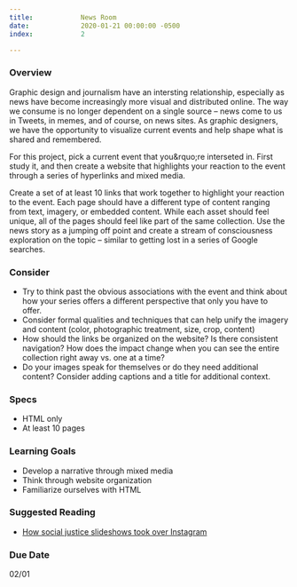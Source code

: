 ```yaml
---
title:            News Room
date:             2020-01-21 00:00:00 -0500
index:            2

---
```


### Overview
  Graphic design and journalism have an intersting relationship, especially as news have become increasingly more visual and distributed online. The way we consume is no longer dependent on a single source – news come to us in Tweets, in memes, and of course, on news sites. As graphic designers, we have the opportunity to visualize current events and help shape what is shared and remembered.

  For this project, pick a current event that you&rquo;re interseted in. First study it, and then create a website that highlights your reaction to the event through a series of hyperlinks and mixed media.

  Create a set of at least 10 links that work together to highlight your reaction to the event. Each page should have a different type of content ranging from text, imagery, or embedded content. While each asset should feel unique, all of the pages should feel like part of the same collection. Use the news story as a jumping off point and create a stream of consciousness exploration on the topic – similar to getting lost in a series of Google searches.

### Consider
- Try to think past the obvious associations with the event and think about how your series offers a different perspective that only you have to offer.
- Consider formal qualities and techniques that can help unify the imagery and content (color, photographic treatment, size, crop, content)
- How should the links be organized on the website? Is there consistent navigation? How does the impact change when you can see the entire collection right away vs. one at a time?
- Do your images speak for themselves or do they need additional content? Consider adding captions and a title for additional context.

### Specs
- HTML only
- At least 10 pages

### Learning Goals
- Develop a narrative through mixed media
- Think through website organization
- Familiarize ourselves with HTML


### Suggested Reading
- <a href="https://www.vox.com/the-goods/21359098/social-justice-slideshows-instagram-activism" target="_blank">How social justice slideshows took over Instagram</a>

### Due Date
02/01